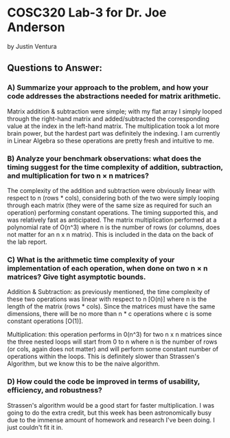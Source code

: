 # COSC320 Lab-3 for Dr. Joe Anderson

by Justin Ventura

## Questions to Answer:

### A) Summarize your approach to the problem, and how your code addresses the abstractions needed for matrix arithmetic.

Matrix addition & subtraction were simple; with my flat array I simply looped through the right-hand matrix and added/subtracted the corresponding value at the index in the left-hand matrix.  The multiplication took a lot more brain power, but the hardest part was definitely the indexing.  I am currently in Linear Algebra so these operations are pretty fresh and intuitive to me.

### B) Analyze your benchmark observations: what does the timing suggest for the time complexity of addition, subtraction, and multiplication for two n × n matrices?

The complexity of the addition and subtraction were obviously linear with respect to n (rows * cols), considering both of the two were simply looping through each matrix (they were of the same size as required for such an operation) performing constant operations.  The timing supported this, and was relatively fast as anticipated.  The matrix multiplication performed at a polynomial rate of O(n^3) where n is the number of rows (or columns, does not matter for an n x n matrix).  This is included in the data on the back of the lab report.

### C) What is the arithmetic time complexity of your implementation of each operation, when done on two n × n matrices? Give tight asymptotic bounds.

Addition & Subtraction: as previously mentioned, the time complexity of these two operations was linear with respect to n [O(n)] where n is the length of the matrix (rows * cols).  Since the matrices must have the same dimensions, there will be no more than n * c operations where c is some constant operations [O(1)]. 

Multiplication: this operation performs in 0(n^3) for two n x n matrices since the three nested loops will start from 0 to n where n is the number of rows (or cols, again does not matter) and will perform some constant number of operations within the loops.  This is definitely slower than Strassen's Algorithm, but we know this to be the naive algorithm.

### D) How could the code be improved in terms of usability, efficiency, and robustness?

Strassen's algorithm would be a good start for faster multiplication.  I was going to do the extra credit, but this week has been astronomically busy due to the immense amount of homework and research I've been doing.  I just couldn't fit it in.

